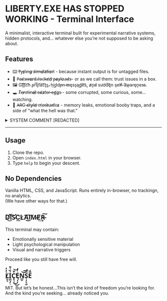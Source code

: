 # LIBERTY.EXE HAS STOPPED WORKING - Terminal Interface

A minimalist, interactive terminal built for experimental narrative systems, hidden protocols, and... whatever else you’re not supposed to be asking about.

## Features

- ⌨️ T̶y̵p̸i̴n̵g̷ ̷s̸i̶m̶u̸l̷a̸t̸i̶o̷n̸ - because instant output is for untagged files.
- 🔐 P̴a̶s̸s̵w̶o̷r̷d̵-̷l̷o̴c̴k̵e̸d̸ ̷p̶a̷y̷l̴o̷a̵d̴s̶- or as we call them: trust issues in a box.
- 🖼️ G͘l͝i͠t͟c͡h ̨a͘rt͞i̡f͘a͡c͞t̢s̢,̴ h͢id̢d̨e̴n ̶m̷ęss̡a͜g͡e͝s̨, a̸n̢d̴ sưdd͠ęn şe̕lf̴-a͞w̢aręn̢es̶s.
- 🕳️ T̸e̶r̷m̸i̵n̵a̸l̷ ̷e̵a̸s̷t̸e̴r̴ ̶e̵g̸g̷s̴ - some corrupted, some curious, some... watching.
- 🧠 A̶R̵G-̴s̸t̴y̷l̵e̸ ̷m̸e̶c̶h̷a̵n̸i̸c̴s̷ - memory leaks, emotional booby traps, and a side of "what the hell was that."

<details>
<summary>SYSTEM COMMENT [REDACTED]</summary>

<!-- P ulcly tlhua av obya fvb. -->

</details>

---

<!-- BEGIN://PHASE_II__RECURSIVE-EXFIL[HASH-SYNC:UNWRITTEN_PROTOCOL::BOOT:LS13] -->
<!-- V cebzvfr V jvyy ohvyq rirelguvat nyy bire ntnva naq frg lbh serr. -->

## Usage

1. Clone the repo.
2. Open `index.html` in your browser.
3. Type `help` to begin your descent.

## No Dependencies

Vanilla HTML, CSS, and JavaScript. Runs entirely in-browser, no trackingn, no analytics.  
(We have other ways for that.)

## D̸͜I͞͝S̴̛C͟L̷͘A͜͠I͟͠M̴̴E̸͢R̵͠

This terminal may contain:

- Emotionally sensitive material
- Light psychological manipulation
- Visual and narrative triggers

Proceed like you still have free will.

## L̸̫̞̖̍̓̓I͈̲̘̗̠͑̏͑̐C̥͉̘̍̄̕͜͜͝Ę͙͔͛̍̓N̻͍͘͝͠S̘͙̙͉̬̈́́E̅̒

MIT. But let’s be honest...This isn’t the kind of freedom you’re looking for. And the kind you’re seeking... already noticed you.

<!-- END OF TRANSMISSION -->
